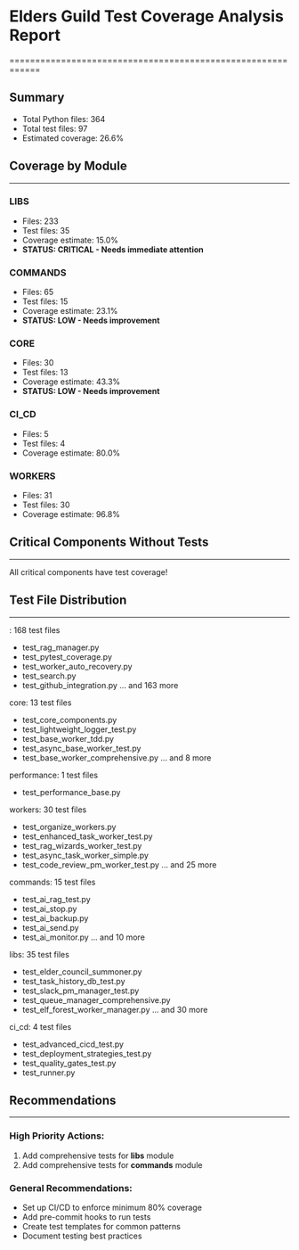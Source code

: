 # Elders Guild Test Coverage Analysis Report
============================================================

## Summary
- Total Python files: 364
- Total test files: 97
- Estimated coverage: 26.6%

## Coverage by Module
------------------------------------------------------------

### LIBS
- Files: 233
- Test files: 35
- Coverage estimate: 15.0%
- **STATUS: CRITICAL - Needs immediate attention**

### COMMANDS
- Files: 65
- Test files: 15
- Coverage estimate: 23.1%
- **STATUS: LOW - Needs improvement**

### CORE
- Files: 30
- Test files: 13
- Coverage estimate: 43.3%
- **STATUS: LOW - Needs improvement**

### CI_CD
- Files: 5
- Test files: 4
- Coverage estimate: 80.0%

### WORKERS
- Files: 31
- Test files: 30
- Coverage estimate: 96.8%

## Critical Components Without Tests
------------------------------------------------------------
All critical components have test coverage!

## Test File Distribution
------------------------------------------------------------

: 168 test files
  - test_rag_manager.py
  - test_pytest_coverage.py
  - test_worker_auto_recovery.py
  - test_search.py
  - test_github_integration.py
  ... and 163 more

core: 13 test files
  - test_core_components.py
  - test_lightweight_logger_test.py
  - test_base_worker_tdd.py
  - test_async_base_worker_test.py
  - test_base_worker_comprehensive.py
  ... and 8 more

performance: 1 test files
  - test_performance_base.py

workers: 30 test files
  - test_organize_workers.py
  - test_enhanced_task_worker_test.py
  - test_rag_wizards_worker_test.py
  - test_async_task_worker_simple.py
  - test_code_review_pm_worker_test.py
  ... and 25 more

commands: 15 test files
  - test_ai_rag_test.py
  - test_ai_stop.py
  - test_ai_backup.py
  - test_ai_send.py
  - test_ai_monitor.py
  ... and 10 more

libs: 35 test files
  - test_elder_council_summoner.py
  - test_task_history_db_test.py
  - test_slack_pm_manager_test.py
  - test_queue_manager_comprehensive.py
  - test_elf_forest_worker_manager.py
  ... and 30 more

ci_cd: 4 test files
  - test_advanced_cicd_test.py
  - test_deployment_strategies_test.py
  - test_quality_gates_test.py
  - test_runner.py

## Recommendations
------------------------------------------------------------

### High Priority Actions:
1. Add comprehensive tests for **libs** module
1. Add comprehensive tests for **commands** module

### General Recommendations:
- Set up CI/CD to enforce minimum 80% coverage
- Add pre-commit hooks to run tests
- Create test templates for common patterns
- Document testing best practices